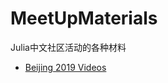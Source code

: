 # MeetUpMaterials
Julia中文社区活动的各种材料

- [Beijing 2019 Videos](https://www.bilibili.com/video/av65371788/)
